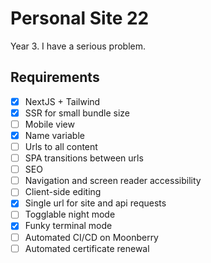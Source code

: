 # Personal Site 22

Year 3. I have a serious problem.

## Requirements

-   [x] NextJS + Tailwind
-   [x] SSR for small bundle size
-   [ ] Mobile view
-   [x] Name variable
-   [ ] Urls to all content
-   [ ] SPA transitions between urls
-   [ ] SEO
-   [ ] Navigation and screen reader accessibility
-   [ ] Client-side editing
-   [x] Single url for site and api requests
-   [ ] Togglable night mode
-   [x] Funky terminal mode
-   [ ] Automated CI/CD on Moonberry
-   [ ] Automated certificate renewal
